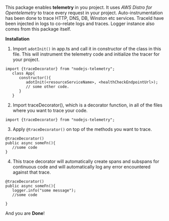 This package enables **telemetry** in you project.
It uses *AWS Distro for Opentelemetry* to trace every request in your project.
Auto-instrumentation has been done to trace HTTP, DNS, DB, Winston etc services.
TraceId have been injected in logs to co-relate logs and traces.
Logger instance also comes from this package itself.

**Installation**

1. Import `adotInit()` in app.ts and call it in constructor of the class in this file. This will instrument the telemetry code and initialize the tracer for your project.
   

```
import {traceDecorator} from "nodejs-telemetry";
   class App{
      constructor(){
         adotInit(<resourceServiceName>, <healthCheckEndpointUrl>);
         // some other code.
      }
   }

```
2. Import traceDecorator(), which is a decorator function, in all of the files where you want to trace your code.

```
import {traceDecorator} from "nodejs-telemetry";
```

3. Apply `@traceDecorator()` on top of the methods you want to trace.

```
@traceDecorator()
public async someFn(){
   //some code
}
```
4. This trace decorator will automatically create spans and subspans for continuous code and will automatically log any error encountered against that trace.

```
@traceDecorator()
public async someFn(){
   logger.info("some message");
   //some code

}
```

And you are **Done**!
